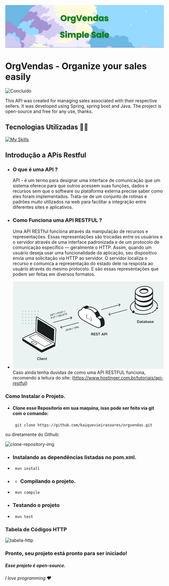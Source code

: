 ![Banner_project](docs/banner.png)


#   OrgVendas - Organize your sales easily

![Concluído](https://img.shields.io/static/v1?label=STATUS&message=CONCLUÍDO&color=GREEN&style=for-the-badge)


This API was created for managing sales associated with their respective sellers. It was developed using Spring, spring boot and Java. The project is open-source and free for any use, thanks.

## Tecnologias Utilizadas 🧑‍💻

[![My Skills](https://skillicons.dev/icons?i=java,spring,git,github,hibernate,maven)](https://skillicons.dev)
## Introdução a APis Restful

- ### O que é uma API ?
  API - é um termo para designar uma interface de comunicação que um sistema oferece para que outros acessem suas funções, dados e recursos sem que o software ou plataforma externa precise saber como eles foram implementados. Trata-se de um conjunto de rotinas e padrões muito utilizados na web para facilitar a integração entre diferentes sites e aplicativos.

- ### Como Funciona uma API RESTFUL ?
  Uma API RESTful funciona através da manipulação de recursos e representações. Essas representações são trocadas entre os usuários e o servidor através de uma interface padronizada e de um protocolo de comunicação específico — geralmente o HTTP. Assim, quando um usuário deseja usar uma funcionalidade da aplicação, seu dispositivo envia uma solicitação via HTTP ao servidor. O servidor localiza o recurso e comunica a representação do estado dele na resposta ao usuário através do mesmo protocolo. E são essas representações que podem ser feitas em diversos formatos.

-  ![api-rest](docs/rest-api.png)
  Caso ainda tenha duvidas de como uma API RESTFUL funciona, recomendo a leitura do site: (https://www.hostinger.com.br/tutoriais/api-restful)


### Como Instalar o Projeto.
- #### Clone esse Reposítorio em sua maquina, isso pode ser feito via git com o comando:
  ``` git clone https://github.com/kaiquevieirasoares/orgvendas.git```


ou diretamente do Github:


![clone-repository-img](docs/clone-project.png)

- ### Instalando as dependências listadas no pom.xml.

- ``` mvn install```

- - ### Compilando o projeto.
-  ``` mvn compile```

- ### Testando o projeto
- ``` mvn test```


### Tabela de Códigos HTTP 

![tabela-http](docs/http-code.png)


### Pronto, seu projeto está pronto para ser iniciado!


##### Esse projeto é open-source. 

###### I love programming ❤️